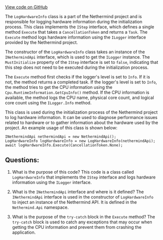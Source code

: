 [View code on GitHub](https://github.com/NethermindEth/nethermind/src/Nethermind/Nethermind.Init/Steps/LogHardwareInfo.cs)

The `LogHardwareInfo` class is a part of the Nethermind project and is responsible for logging hardware information during the initialization process. This class implements the `IStep` interface, which defines a single method `Execute` that takes a `CancellationToken` and returns a `Task`. The `Execute` method logs hardware information using the `ILogger` interface provided by the Nethermind project.

The constructor of the `LogHardwareInfo` class takes an instance of the `INethermindApi` interface, which is used to get the `ILogger` instance. The `MustInitialize` property of the `IStep` interface is set to `false`, indicating that this step does not need to be executed during the initialization process.

The `Execute` method first checks if the logger's level is set to `Info`. If it is not, the method returns a completed task. If the logger's level is set to `Info`, the method tries to get the CPU information using the `Cpu.RuntimeInformation.GetCpuInfo()` method. If the CPU information is available, the method logs the CPU name, physical core count, and logical core count using the `ILogger.Info` method.

This class is used during the initialization process of the Nethermind project to log hardware information. It can be used to diagnose performance issues related to hardware or to gather information about the hardware used by the project. An example usage of this class is shown below:

```
INethermindApi nethermindApi = new NethermindApi();
LogHardwareInfo logHardwareInfo = new LogHardwareInfo(nethermindApi);
await logHardwareInfo.Execute(CancellationToken.None);
```
## Questions: 
 1. What is the purpose of this code?
   This code is a class called `LogHardwareInfo` that implements the `IStep` interface and logs hardware information using the `ILogger` interface.

2. What is the `INethermindApi` interface and where is it defined?
   The `INethermindApi` interface is used in the constructor of `LogHardwareInfo` to inject an instance of the Nethermind API. It is defined in the `Nethermind.Api` namespace.

3. What is the purpose of the `try-catch` block in the `Execute` method?
   The `try-catch` block is used to catch any exceptions that may occur when getting the CPU information and prevent them from crashing the application.